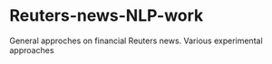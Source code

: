# Reuters-news-NLP-work
General approches on financial Reuters news.
Various experimental approaches
